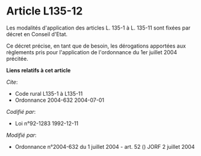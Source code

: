 # Article L135-12

Les modalités d'application des articles L. 135-1 à L. 135-11 sont fixées par décret en Conseil d'Etat.

Ce décret précise, en tant que de besoin, les dérogations apportées aux règlements pris pour l'application de l'ordonnance du
1er juillet 2004 précitée.

**Liens relatifs à cet article**

_Cite_:

  - Code rural L135-1 à L135-11
  - Ordonnance 2004-632 2004-07-01

_Codifié par_:

  - Loi n°92-1283 1992-12-11

_Modifié par_:

  - Ordonnance n°2004-632 du 1 juillet 2004 - art. 52 () JORF 2 juillet 2004
